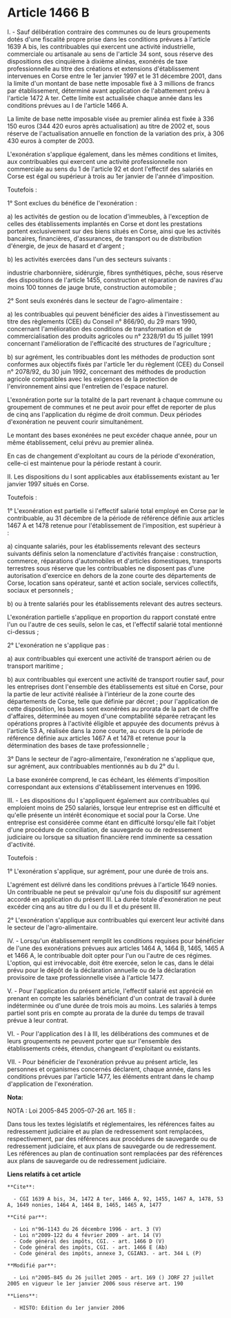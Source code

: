 # Article 1466 B

I. - Sauf délibération contraire des communes ou de leurs groupements dotés d'une fiscalité propre prise dans les conditions
prévues à l'article 1639 A bis, les contribuables qui exercent une activité industrielle, commerciale ou artisanale au sens
de l'article 34 sont, sous réserve des dispositions des cinquième à dixième alinéas, exonérés de taxe professionnelle au
titre des créations et extensions d'établissement intervenues en Corse entre le 1er janvier 1997 et le 31 décembre 2001, dans
la limite d'un montant de base nette imposable fixé à 3 millions de francs par établissement, déterminé avant application de
l'abattement prévu à l'article 1472 A ter. Cette limite est actualisée chaque année dans les conditions prévues au I de
l'article 1466 A.

La limite de base nette imposable visée au premier alinéa est fixée à 336 150 euros (344 420 euros après actualisation) au
titre de 2002 et, sous réserve de l'actualisation annuelle en fonction de la variation des prix, à 306 430 euros à compter de
2003.

L'exonération s'applique également, dans les mêmes conditions et limites, aux contribuables qui exercent une activité
professionnelle non commerciale au sens du 1 de l'article 92 et dont l'effectif des salariés en Corse est égal ou supérieur à
trois au 1er janvier de l'année d'imposition.

Toutefois :

1° Sont exclues du bénéfice de l'exonération :

a) les activités de gestion ou de location d'immeubles, à l'exception de celles des établissements implantés en Corse et dont
les prestations portent exclusivement sur des biens situés en Corse, ainsi que les activités bancaires, financières,
d'assurances, de transport ou de distribution d'énergie, de jeux de hasard et d'argent ;

b) les activités exercées dans l'un des secteurs suivants :

industrie charbonnière, sidérurgie, fibres synthétiques, pêche, sous réserve des dispositions de l'article 1455, construction
et réparation de navires d'au moins 100 tonnes de jauge brute, construction automobile ;

2° Sont seuls exonérés dans le secteur de l'agro-alimentaire :

a) les contribuables qui peuvent bénéficier des aides à l'investissement au titre des règlements (CEE) du Conseil n° 866/90,
du 29 mars 1990, concernant l'amélioration des conditions de transformation et de commercialisation des produits agricoles ou
n° 2328/91 du 15 juillet 1991 concernant l'amélioration de l'efficacité des structures de l'agriculture ;

b) sur agrément, les contribuables dont les méthodes de production sont conformes aux objectifs fixés par l'article 1er du
règlement (CEE) du Conseil n° 2078/92, du 30 juin 1992, concernant des méthodes de production agricole compatibles avec les
exigences de la protection de l'environnement ainsi que l'entretien de l'espace naturel.

L'exonération porte sur la totalité de la part revenant à chaque commune ou groupement de communes et ne peut avoir pour
effet de reporter de plus de cinq ans l'application du régime de droit commun. Deux périodes d'exonération ne peuvent courir
simultanément.

Le montant des bases exonérées ne peut excéder chaque année, pour un même établissement, celui prévu au premier alinéa.

En cas de changement d'exploitant au cours de la période d'exonération, celle-ci est maintenue pour la période restant à
courir.

II. Les dispositions du I sont applicables aux établissements existant au 1er janvier 1997 situés en Corse.

Toutefois :

1° L'exonération est partielle si l'effectif salarié total employé en Corse par le contribuable, au 31 décembre de la période
de référence définie aux articles 1467 A et 1478 retenue pour l'établissement de l'imposition, est supérieur à :

a) cinquante salariés, pour les établissements relevant des secteurs suivants définis selon la nomenclature d'activités
française : construction, commerce, réparations d'automobiles et d'articles domestiques, transports terrestres sous réserve
que les contribuables ne disposent pas d'une autorisation d'exercice en dehors de la zone courte des départements de Corse,
location sans opérateur, santé et action sociale, services collectifs, sociaux et personnels ;

b) ou à trente salariés pour les établissements relevant des autres secteurs.

L'exonération partielle s'applique en proportion du rapport constaté entre l'un ou l'autre de ces seuils, selon le cas, et
l'effectif salarié total mentionné ci-dessus ;

2° L'exonération ne s'applique pas :

a) aux contribuables qui exercent une activité de transport aérien ou de transport maritime ;

b) aux contribuables qui exercent une activité de transport routier sauf, pour les entreprises dont l'ensemble des
établissements est situé en Corse, pour la partie de leur activité réalisée à l'intérieur de la zone courte des départements
de Corse, telle que définie par décret ; pour l'application de cette disposition, les bases sont exonérées au prorata de la
part de chiffre d'affaires, déterminée au moyen d'une comptabilité séparée retraçant les opérations propres à l'activité
éligible et appuyée des documents prévus à l'article 53 A, réalisée dans la zone courte, au cours de la période de référence
définie aux articles 1467 A et 1478 et retenue pour la détermination des bases de taxe professionnelle ;

3° Dans le secteur de l'agro-alimentaire, l'exonération ne s'applique que, sur agrément, aux contribuables mentionnés au b du
2° du I.

La base exonérée comprend, le cas échéant, les éléments d'imposition correspondant aux extensions d'établissement intervenues
en 1996.

III. - Les dispositions du I s'appliquent également aux contribuables qui emploient moins de 250 salariés, lorsque leur
entreprise est en difficulté et qu'elle présente un intérêt économique et social pour la Corse. Une entreprise est considérée
comme étant en difficulté lorsqu'elle fait l'objet d'une procédure de conciliation, de sauvegarde ou de redressement
judiciaire ou lorsque sa situation financière rend imminente sa cessation d'activité.

Toutefois :

1° L'exonération s'applique, sur agrément, pour une durée de trois ans.

L'agrément est délivré dans les conditions prévues à l'article 1649 nonies. Un contribuable ne peut se prévaloir qu'une fois
du dispositif sur agrément accordé en application du présent III. La durée totale d'exonération ne peut excéder cinq ans au
titre du I ou du II et du présent III.

2° L'exonération s'applique aux contribuables qui exercent leur activité dans le secteur de l'agro-alimentaire.

IV. - Lorsqu'un établissement remplit les conditions requises pour bénéficier de l'une des exonérations prévues aux articles
1464 A, 1464 B, 1465, 1465 A et 1466 A, le contribuable doit opter pour l'un ou l'autre de ces régimes. L'option, qui est
irrévocable, doit être exercée, selon le cas, dans le délai prévu pour le dépôt de la déclaration annuelle ou de la
déclaration provisoire de taxe professionnelle visée à l'article 1477.

V. - Pour l'application du présent article, l'effectif salarié est apprécié en prenant en compte les salariés bénéficiant
d'un contrat de travail à durée indéterminée ou d'une durée de trois mois au moins. Les salariés à temps partiel sont pris en
compte au prorata de la durée du temps de travail prévue à leur contrat.

VI. - Pour l'application des I à III, les délibérations des communes et de leurs groupements ne peuvent porter que sur
l'ensemble des établissements créés, étendus, changeant d'exploitant ou existants.

VII. - Pour bénéficier de l'exonération prévue au présent article, les personnes et organismes concernés déclarent, chaque
année, dans les conditions prévues par l'article 1477, les éléments entrant dans le champ d'application de l'exonération.

**Nota:**

NOTA : Loi 2005-845 2005-07-26 art. 165 II :

Dans tous les textes législatifs et réglementaires, les références faites au redressement judiciaire et au plan de
redressement sont remplacées, respectivement, par des références aux procédures de sauvegarde ou de redressement judiciaire,
et aux plans de sauvegarde ou de redressement. Les références au plan de continuation sont remplacées par des références aux
plans de sauvegarde ou de redressement judiciaire.

**Liens relatifs à cet article**

	**Cite**:

	  - CGI 1639 A bis, 34, 1472 A ter, 1466 A, 92, 1455, 1467 A, 1478, 53 A, 1649 nonies, 1464 A, 1464 B, 1465, 1465 A, 1477

	**Cité par**:

	  - Loi n°96-1143 du 26 décembre 1996 - art. 3 (V)
	  - Loi n°2009-122 du 4 février 2009 - art. 14 (V)
	  - Code général des impôts, CGI. - art. 1466 D (V)
	  - Code général des impôts, CGI. - art. 1466 E (Ab)
	  - Code général des impôts, annexe 3, CGIAN3. - art. 344 L (P)

	**Modifié par**:

	  - Loi n°2005-845 du 26 juillet 2005 - art. 169 () JORF 27 juillet 2005 en vigueur le 1er janvier 2006 sous réserve art. 190

	**Liens**:

	  - HISTO: Edition du 1er janvier 2006

